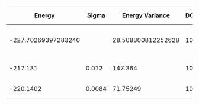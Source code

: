 | Energy              | Sigma   | Energy Variance    | DOF | Method                                                       | Data Repository |
|---------------------|---------|--------------------|-----|--------------------------------------------------------------|-----------------|
| -227.70269397283240 |         | 28.508300812252628 | 100 | DMRG (bond dimension = 1024)                                 |                 |
| -217.131            | 0.012   | 147.364            | 100 | RBM (alpha = 1)                                              |                 |
| -220.1402           | 0.0084  | 71.75249           | 100 | Jastrow baseline                                             |                 |
